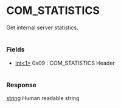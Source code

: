 # COM_STATISTICS

Get internal server statistics.

#

### Fields

* [int<1>](../protocol-data-types.md#fixed-length-integers) 0x09 : COM_STATISTICS Header

#

### Response

[string<EOF>](../protocol-data-types.md#end-of-file-length-strings) Human readable string